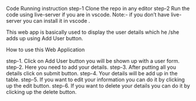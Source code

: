 Code Running instruction
step-1 Clone the repo in any editor
step-2 Run the code using live-server if you are in vscode.
Note:-  if you don’t have live-server you can install it in vscode .


This web app is basically used to display the user details which he /she adds up using Add User button.

How to use this Web Application

step-1. Click on Add User button you will be shown up with a user form.
step-2. Here you need to add your details.
step-3. After putting all you details click on submit button.
step-4. Your details will be add up in the table.
step-5. If you want to edit your information you can do it by clicking up the edit button.
step-6. If you want to delete your details you can do it by clicking up the delete button.
